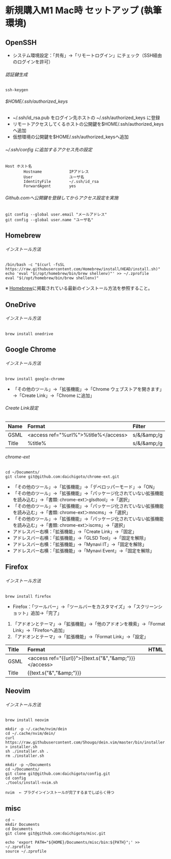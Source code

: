 # 新規購入M1 Mac時 セットアップ (執筆環境)

## OpenSSH

- システム環境設定：「共有」→「リモートログイン」にチェック（SSH経由のログインを許可）

###### 認証鍵生成

    ssh-keygen

###### $HOME/.ssh/authorized_keys

- ~/.ssh/id_rsa.pub をログイン先ホストの ~/.ssh/authorized_keys に登録
- リモートアクセスしてくるホストの公開鍵を$HOME/.ssh/authorized_keysへ追加
- 仮想環境の公開鍵を$HOME/.ssh/authorized_keysへ追加

###### ~/.ssh/config に追加するアクセス先の設定

    Host ホスト名
            Hostname            IPアドレス
            User                ユーザ名
            IdentityFile        ~/.ssh/id_rsa
            ForwardAgent        yes

###### Github.comへ公開鍵を登録してからアクセス設定を実施

    git config --global user.email "メールアドレス"
    git config --global user.name "ユーザ名"

## Homebrew

###### インストール方法

    /bin/bash -c "$(curl -fsSL https://raw.githubusercontent.com/Homebrew/install/HEAD/install.sh)"  
    echo 'eval "$(/opt/homebrew/bin/brew shellenv)"' >> ~/.zprofile  
    eval "$(/opt/homebrew/bin/brew shellenv)"

※ [Homebrew](https://brew.sh/)に掲載されている最新のインストール方法を参照すること。

## OneDrive

###### インストール方法

    brew install onedrive

## Google Chrome

###### インストール方法

    brew install google-chrome

- 「その他のツール」→「拡張機能」→「Chrome ウェブストアを開きます」→「Create Link」→「Chrome に追加」 

###### Create Link設定

|Name|Format|Filter|
|:---|:---|:---|
|GSML|&lt;access ref="%url%"&gt;%title%&lt;/access&gt;|s/&amp;/&amp;amp;/g|
|Title|%title%|s/&amp;/&amp;amp;/g|

###### chrome-ext

    cd ~/Documents/
    git clone git@github.com:daichigoto/chrome-ext.git

- 「その他のツール」→「拡張機能」→「デベロッパーモード」→「ON」
- 「その他のツール」→「拡張機能」→「パッケージ化されていない拡張機能を読み込む」→「書類: chrome-ext＞glsdtool」→「選択」
- 「その他のツール」→「拡張機能」→「パッケージ化されていない拡張機能を読み込む」→「書類: chrome-ext＞mncms」→「選択」
- 「その他のツール」→「拡張機能」→「パッケージ化されていない拡張機能を読み込む」→「書類: chrome-ext＞iscms」→「選択」
- アドレスバー右横：「拡張機能」→「Create Link」→「固定」
- アドレスバー右横：「拡張機能」→「GLSD Tool」→「固定を解除」
- アドレスバー右横：「拡張機能」→「Mynavi IT」→「固定を解除」
- アドレスバー右横：「拡張機能」→「Mynavi Event」→「固定を解除」

## Firefox

###### インストール方法

    brew install firefox

- Firefox：「ツールバー」→「ツールバーをカスタマイズ」→「スクリーンショット」追加→「完了」

1. 「アドオンとテーマ」→「拡張機能」→「他のアドオンを検索」→「Format Link」→「Firefoxへ追加」
2. 「アドオンとテーマ」→「拡張機能」→「Format Link」→「設定」

|Title|Format|HTML|
|:---|:---|:---|
|GSML|&lt;access ref="{{url}}"&gt;{{text.s("&amp;","&amp;amp;")}}&lt;/access&gt;||
|Title|{{text.s("&amp;","&amp;amp;")}}||

## Neovim

###### インストール方法

    brew install neovim
    
    mkdir -p ~/.cache/nvim/dein
    cd ~/.cache/nvim/dein/
    curl https://raw.githubusercontent.com/Shougo/dein.vim/master/bin/installer.sh > installer.sh
    sh ./installer.sh .
    rm ./installer.sh
   
    mkdir -p ~/Documents
    cd ~/Documents/ 
    git clone git@github.com:daichigoto/config.git
    cd config
    ./tools/install-nvim.sh
    
    nvim  ← プラグインインストールが完了するまでしばらく待つ

## misc

    cd ~
    mkdir Documents
    cd Documents
    git clone git@github.com:daichigoto/misc.git
    
    echo 'export PATH="${HOME}/Documents/misc/bin:${PATH}";' >> ~/.zprofile
    source ~/.zprofile
